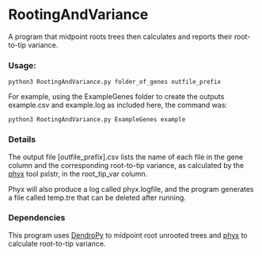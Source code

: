# RootingAndVariance
A program that midpoint roots trees then calculates and reports their root-to-tip variance. 


### Usage: 

```
python3 RootingAndVariance.py folder_of_genes outfile_prefix
```

For example, using the ExampleGenes folder to create the outputs example.csv and example.log as included here, the command was:

```
python3 RootingAndVariance.py ExampleGenes example
```

### Details
The output file \[outfile\_prefix\].csv lists the name of each file in the gene column and the corresponding root-to-tip variance, as calculated by the [phyx](https://github.com/FePhyFoFum/phyx) tool pxlstr, in the root\_tip\_var column. 

Phyx will also produce a log called phyx.logfile, and the program generates a file called temp.tre that can be deleted after running. 

### Dependencies
This program uses [DendroPy](https://dendropy.org/index.html) to midpoint root unrooted trees and [phyx](https://github.com/FePhyFoFum/phyx) to calculate root-to-tip variance.
